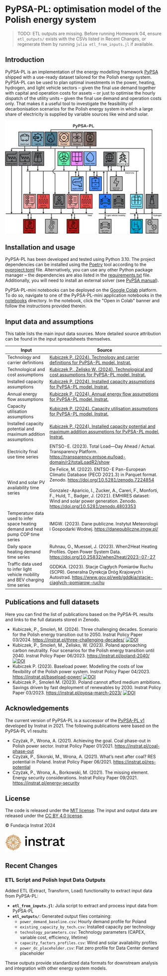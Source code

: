 # PyPSA-PL: optimisation model of the Polish energy system

> TODO: ETL outputs are missing. Before running Homework 04, ensure `etl_outputs/` exists with the CSVs listed in Recent Changes, or regenerate them by running `julia etl_from_inputs.jl` if available.


## Introduction

PyPSA-PL is an implementation of the energy modelling framework [PyPSA](https://pypsa.readthedocs.io)
shipped with a use-ready dataset tailored for the Polish energy system. PyPSA-PL can be used to plan optimal investments in the power, heating, hydrogen, and light vehicle sectors – given the final use demand together with capital and operation costs for assets – or just to optimise the hourly dispatch of the utility units – given the final use demand and operation costs only. That makes it a useful tool to investigate the feasibility of decarbonisation scenarios for the Polish energy system in which a large share of electricity is supplied by variable sources like wind and solar.

![](docs/pypsa_pl.png)


## Installation and usage

PyPSA-PL has been developed and tested using Python 3.10. The project dependencies can be installed using the [Poetry](https://python-poetry.org/) tool according to the [pyproject.toml](pyproject.toml) file. Alternatively, you can use any other Python package manager – the dependencies are also listed in the [requirements.txt](requirements.txt) file. Additionally, you will need to install an external solver (see [PyPSA manual](https://pypsa.readthedocs.io/en/latest/installation.html#getting-a-solver-for-optimisation)). 

PyPSA-PL-mini notebooks can be deployed on the [Google Colab](https://colab.google/) platform. To do so, navigate to one of the PyPSA-PL-mini application notebooks in the [notebooks](notebooks) directory. In the notebook, click the "Open in Colab" banner and follow the instructions provided therein.


## Input data and assumptions

This table lists the main input data sources. More detailed source attribution can be found in the input spreadsheets themselves.

Input | Source
-- | ----
Technology and carrier definitions | [Kubiczek P. (2024). Technology and carrier definitions for PyPSA-PL model. Instrat.](https://docs.google.com/spreadsheets/d/1oM4T3LirR-XGO1fQ_KhiuQXW8t3I4AKj8q0n8P0s-aE)
Technological and cost assumptions | [Kubiczek P., Żelisko W. (2024). Technological and cost assumptions for PyPSA-PL model. Instrat.](https://docs.google.com/spreadsheets/d/1P-CGOaUUJt3J-6DfelAx5ilRSy0r2gCyJp_ZeHu1wbI)
Installed capacity assumptions | [Kubiczek P. (2024). Installed capacity assumptions for PyPSA-PL model. Instrat.](https://docs.google.com/spreadsheets/d/1fwosQK76x_FoXRSI6tphexjMchXSIX0NqAfHNCDI_BA)
Annual energy flow assumptions | [Kubiczek P. (2024). Annual energy flow assumptions for PyPSA-PL model. Instrat.](https://docs.google.com/spreadsheets/d/1OWm53wIPTVJf0PGUrUxhjpzfVJgyMhwdBLg5cuRzvZY)
Capacity utilisation assumptions | [Kubiczek P. (2024). Capacity utilisation assumptions for PyPSA-PL model. Instrat.](https://docs.google.com/spreadsheets/d/1OTZmzscUlB6uxuaWvN5Et1qpixFMubnh2m4-qbZD7rk)
Installed capacity potential and maximum addition assumptions | [Kubiczek P. (2024). Installed capacity potential and maximum addition assumptions for PyPSA-PL model. Instrat.](https://docs.google.com/spreadsheets/d/1z2pfJ6VwmjsgGgChJexISJZ-OYlrVllMUe1Q14Y5eR0)
Electricity final use time series | ENTSO-E. (2023). Total Load—Day Ahead / Actual. Transparency Platform. https://transparency.entsoe.eu/load-domain/r2/totalLoadR2/show
Wind and solar PV availability time series | De Felice, M. (2022). ENTSO-E Pan-European Climatic Database (PECD 2021.3) in Parquet format. Zenodo. https://doi.org/10.5281/zenodo.7224854 <br><br> Gonzalez-Aparicio, I., Zucker, A., Careri, F., Monforti, F., Huld, T., Badger, J. (2021). EMHIRES dataset: Wind and solar power generation. Zenodo. https://doi.org/10.5281/zenodo.4803353
Temperature data used to infer space heating demand and heat pump COP time series | IMGW. (2023). Dane publiczne. Instytut Meteorologii i Gospodarki Wodnej. https://danepubliczne.imgw.pl/
Daily space heating demand time series | Ruhnau, O., Muessel, J. (2023). When2Heat Heating Profiles. Open Power System Data. https://doi.org/10.25832/when2heat/2023-07-27 
Traffic data used to infer light vehicle mobility and BEV charging time series | GDDKiA. (2023). Stacje Ciągłych Pomiarów Ruchu (SCPR). Generalna Dyrekcja Dróg Krajowych i Autostrad. https://www.gov.pl/web/gddkia/stacje-ciaglych-pomiarow-ruchu


## Publications and full datasets

Here you can find the list of publications based on the PyPSA-PL results and links to the full datasets stored in Zenodo.

* Kubiczek, P., Smoleń, M. (2024). Three challenging decades. Scenario for the Polish energy transition out to 2050. Instrat Policy Paper 03/2024. https://instrat.pl/three-challenging-decades/ [![DOI](https://zenodo.org/badge/DOI/10.5281/zenodo.13946776.svg)](https://doi.org/10.5281/zenodo.13946776)
* Kubiczek, P., Smoleń, M., Żelisko, W. (2023). Poland approaching carbon neutrality. Four scenarios for the Polish energy transition until 2040. Instrat Policy Paper 06/2023. https://instrat.pl/poland-2040/ [![DOI](https://zenodo.org/badge/DOI/10.5281/zenodo.10246018.svg)](https://doi.org/10.5281/zenodo.10246018)
* Kubiczek P. (2023). Baseload power. Modelling the costs of low flexibility of the Polish power system. Instrat Policy Paper 04/2023. https://instrat.pl/baseload-power/ [![DOI](https://zenodo.org/badge/DOI/10.5281/zenodo.8263172.svg)](https://zenodo.org/record/8263172)
* Kubiczek P., Smoleń M. (2023). Poland cannot afford medium ambitions. Savings driven by fast deployment of renewables by 2030. Instrat Policy Paper 03/2023. https://instrat.pl/pypsa-march-2023/ [![DOI](https://zenodo.org/badge/DOI/10.5281/zenodo.7784931.svg)](https://doi.org/10.5281/zenodo.7784931)


## Acknowledgements

The current version of PyPSA-PL is a successor of the [PyPSA-PL v1](https://github.com/instrat-pl/pypsa-pl/tree/v1) developed by Instrat in 2021. The following publications were based on the PyPSA-PL v1 results:

* Czyżak, P., Wrona, A. (2021). Achieving the goal. Coal phase-out in Polish power sector. Instrat Policy Paper 01/2021. https://instrat.pl/coal-phase-out
* Czyżak, P., Sikorski, M., Wrona, A. (2021). What’s next after coal? RES potential in Poland. Instrat Policy Paper 06/2021. https://instrat.pl/res-potential
* Czyżak, P., Wrona, A., Borkowski, M. (2021). The missing element. Energy security considerations. Instrat Policy Paper 09/2021. https://instrat.pl/energy-security


## License

The code is released under the [MIT license](LICENSE). The input and output data are released under the [CC BY 4.0 license](https://creativecommons.org/licenses/by/4.0/).

&copy; Fundacja Instrat 2024

<a href="https://instrat.pl/en/"><img src="docs/instrat.png" width="200"></a>

## Recent Changes

### ETL Script and Polish Input Data Outputs

Added ETL (Extract, Transform, Load) functionality to extract input data from PyPSA-PL:

- **`etl_from_inputs.jl`**: Julia script to extract and process input data from PyPSA-PL
- **`etl_outputs/`**: Generated output files containing:
  - `power_demand_baseline.csv`: Hourly demand profile for Poland
  - `existing_capacity_by_tech.csv`: Installed capacity per technology
  - `technology_parameters.csv`: Technology parameters (CAPEX, variable cost, efficiency, lifetime)
  - `capacity_factors_profiles.csv`: Wind and solar availability profiles
  - `power_dc_placeholder.csv`: Flat zero profile for Data Center demand placeholder

These outputs provide standardized data formats for downstream analysis and integration with other energy system models.
